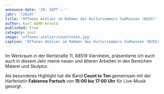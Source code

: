 ```yaml
---
announce-date: '29. SEPT – '
jahr: '(2024)'
title: 'Offenes Atelier im Rahmen des Kultursommers Südhessen (KUSS)'
author: Kurt ADAM Arnold
published: true
category: past
image: 'offenes-atelier/counttoten.jpg'
caption: 'Offenes Atelier im Rahmen des Kultursommers Südhessen (KUSS)'
---
```


Im Werkraum in der Illertstraße 11, 68519 Viernheim, präsentierte ich euch auch in diesem Jahr meine neuen und älteren Arbeiten in den Bereichen Malerei und Skulptur. 

Als besonderes Highlight hat die Band **Count to Ten** gemeinsam mit der Harfenistin **Fabienne Partsch** von **15:00 bis 17:00 Uhr** für Live-Musik gesorgt.


